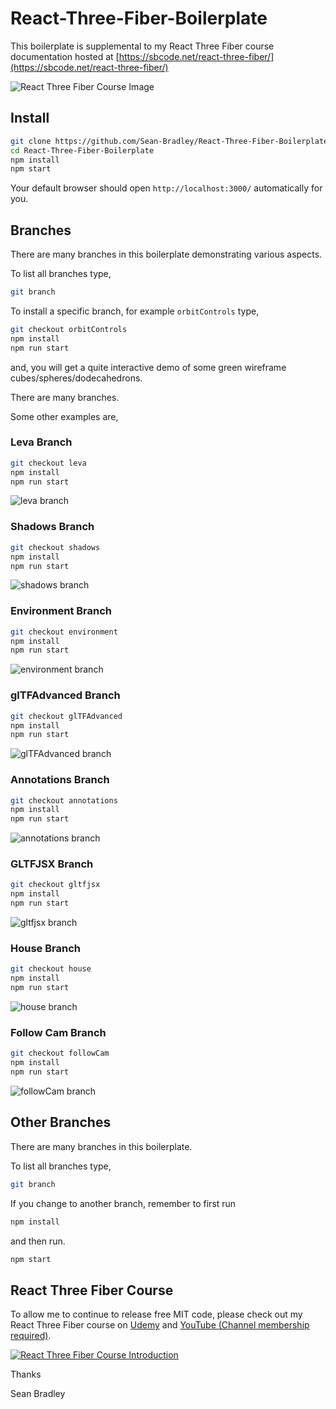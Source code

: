 # React-Three-Fiber-Boilerplate

This boilerplate is supplemental to my React Three Fiber course documentation hosted at [https://sbcode.net/react-three-fiber/](https://sbcode.net/react-three-fiber/)

![React Three Fiber Course Image](./docs/react-three-fiber-course-image-small.jpg)

## Install

```bash
git clone https://github.com/Sean-Bradley/React-Three-Fiber-Boilerplate.git
cd React-Three-Fiber-Boilerplate
npm install
npm start
```

Your default browser should open `http://localhost:3000/` automatically for you.

## Branches

There are many branches in this boilerplate demonstrating various aspects.

To list all branches type,

```bash
git branch
```

To install a specific branch, for example `orbitControls` type,

```bash
git checkout orbitControls
npm install
npm run start
```

and, you will get a quite interactive demo of some green wireframe cubes/spheres/dodecahedrons.

There are many branches.

Some other examples are,

### Leva Branch

```bash
git checkout leva
npm install
npm run start
```

![leva branch](./docs/leva.jpg)

### Shadows Branch

```bash
git checkout shadows
npm install
npm run start
```

![shadows branch](./docs/shadows.jpg)

### Environment Branch

```bash
git checkout environment
npm install
npm run start
```

![environment branch](./docs/environment.jpg)

### glTFAdvanced Branch

```bash
git checkout glTFAdvanced
npm install
npm run start
```

![glTFAdvanced branch](./docs/glTFAdvanced.jpg)

### Annotations Branch

```bash
git checkout annotations
npm install
npm run start
```

![annotations branch](./docs/annotations.jpg)

### GLTFJSX Branch

```bash
git checkout gltfjsx
npm install
npm run start
```

![gltfjsx branch](./docs/gltfjsx.jpg)

### House Branch

```bash
git checkout house
npm install
npm run start
```

![house branch](./docs/house.jpg)

### Follow Cam Branch

```bash
git checkout followCam
npm install
npm run start
```

![followCam branch](./docs/followCam.jpg)

## Other Branches

There are many branches in this boilerplate.

To list all branches type,

```bash
git branch
```

If you change to another branch, remember to first run

```bash
npm install
```

and then run.

```bash
npm start
```

## React Three Fiber Course

To allow me to continue to release free MIT code, please check out my React Three Fiber course on [Udemy](https://www.udemy.com/course/react-three-fiber/?referralCode=338F7F03D9775AD115A7) and [YouTube (Channel membership required)](https://www.youtube.com/playlist?list=PLKWUX7aMnlEK9DrrY1yXdiUBro1CryZaX).

[![React Three Fiber Course Introduction](./docs/react-three-fiber-course-image.jpg)](https://youtu.be/5k395TH7ksE)

Thanks

Sean Bradley

